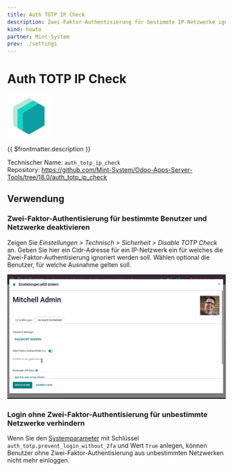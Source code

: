 ```yaml
---
title: Auth TOTP IP Check
description: Zwei-Faktor-Authentisierung für bestimmte IP-Netzwerke ignorieren.
kind: howto
partner: Mint-System
prev: ./settings
---
```

# Auth TOTP IP Check
![icon_oms_box](attachments/icons_odoo_mint_system.png)

{{ $frontmatter.description }}

Technischer Name: `auth_totp_ip_check`\
Repository: <https://github.com/Mint-System/Odoo-Apps-Server-Tools/tree/18.0/auth_totp_ip_check>

## Verwendung

### Zwei-Faktor-Authentisierung für bestimmte Benutzer und Netzwerke deaktivieren

Zeigen Sie *Einstellungen > Technisch > Sicherheit > Disable TOTP Check* an. Geben Sie hier ein Cidr-Adresse für ein IP-Netzwerk ein für welches die Zwei-Faktor-Authentisierung ignoriert werden soll. Wählen optional die Benutzer, für welche Ausnahme gelten soll.

![Auth TOTP IP Check](attachments/Auth%20TOTP%20IP%20Check.gif)

### Login ohne Zwei-Faktor-Authentisierung für unbestimmte Netzwerke verhindern

Wenn Sie den [Systemparameter](Development.md#Systemparameter%20anlegen) mit Schlüssel `auth_totp.prevent_login_without_2fa` und Wert `True` anlegen, können Benutzer ohne Zwei-Faktor-Authentisierung aus unbestimmten Netzwerken nicht mehr einloggen.
